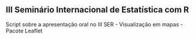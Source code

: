 ## III Seminário Internacional de Estatística com R
Script sobre a apresentação oral no III SER - Visualização em mapas - Pacote Leaflet
